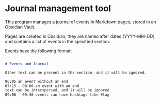 # Journal management tool

This program manages a journal of events in Markdown pages, stored in an Obsidian Vault.

Pages are created in Obsidian, they are named after dates (YYYY-MM-DD) and contains a list of events in the
specified section.

Events have the following format:

```markdown

# Events and Journal

Other text can be present in the section, and it will be ignored.

06:05 an event without an end
07:15 - 08:00 an event with an end
text can be interspersed, and it will be ignored.
09:00 - 09:30 events can have hashtags like #tag
```

